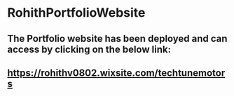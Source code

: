# RohithPortfolioWebsite
<h2>The Portfolio website has been deployed and can access by clicking on the below link:</h2>
<h2><a href="https://rohithv0802.wixsite.com/techtunemotors">https://rohithv0802.wixsite.com/techtunemotors</a></h2>
